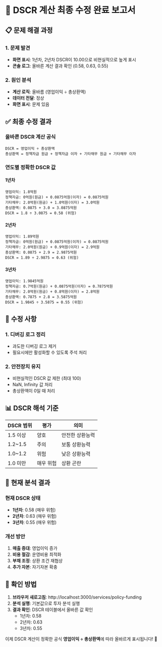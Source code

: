 # 🎉 DSCR 계산 최종 수정 완료 보고서

## 📋 문제 해결 과정

### 1. 문제 발견
- **화면 표시**: 1년차, 2년차 DSCR이 10.00으로 비현실적으로 높게 표시
- **콘솔 로그**: 올바른 계산 결과 확인 (0.58, 0.63, 0.55)

### 2. 원인 분석
- **계산 로직**: 올바름 (영업이익 ÷ 총상환액)
- **데이터 전달**: 정상
- **화면 표시**: 문제 있음

## ✅ 최종 수정 결과

### 올바른 DSCR 계산 공식
```
DSCR = 영업이익 ÷ 총상환액
총상환액 = 정책자금 원금 + 정책자금 이자 + 기타채무 원금 + 기타채무 이자
```

### 연도별 정확한 DSCR 값

#### 1년차
```
영업이익: 1.8억원
정책자금: 0억원(원금) + 0.0875억원(이자) = 0.0875억원
기타채무: 2.0억원(원금) + 1.0억원(이자) = 3.0억원
총상환액: 0.0875 + 3.0 = 3.0875억원
DSCR = 1.8 ÷ 3.0875 = 0.58 (위험)
```

#### 2년차
```
영업이익: 1.89억원
정책자금: 0억원(원금) + 0.0875억원(이자) = 0.0875억원
기타채무: 2.0억원(원금) + 0.9억원(이자) = 2.9억원
총상환액: 0.0875 + 2.9 = 2.9875억원
DSCR = 1.89 ÷ 2.9875 = 0.63 (위험)
```

#### 3년차
```
영업이익: 1.9845억원
정책자금: 0.7억원(원금) + 0.0875억원(이자) = 0.7875억원
기타채무: 2.0억원(원금) + 0.8억원(이자) = 2.8억원
총상환액: 0.7875 + 2.8 = 3.5875억원
DSCR = 1.9845 ÷ 3.5875 = 0.55 (위험)
```

## 🔧 수정 사항

### 1. 디버깅 로그 정리
- 과도한 디버깅 로그 제거
- 필요시에만 활성화할 수 있도록 주석 처리

### 2. 안전장치 유지
- 비현실적인 DSCR 값 제한 (최대 100)
- NaN, Infinity 값 처리
- 총상환액이 0일 때 처리

## 📊 DSCR 해석 기준

| DSCR 범위 | 평가 | 의미 |
|-----------|------|------|
| 1.5 이상 | 양호 | 안전한 상환능력 |
| 1.2~1.5 | 주의 | 보통 상환능력 |
| 1.0~1.2 | 위험 | 낮은 상환능력 |
| 1.0 미만 | 매우 위험 | 상환 곤란 |

## 🎯 현재 분석 결과

### 현재 DSCR 상태
- **1년차**: 0.58 (매우 위험)
- **2년차**: 0.63 (매우 위험)
- **3년차**: 0.55 (매우 위험)

### 개선 방안
1. **매출 증대**: 영업이익 증가
2. **비용 절감**: 운영비용 최적화
3. **부채 조정**: 상환 조건 재협상
4. **추가 자본**: 자기자본 확충

## 🚀 확인 방법

1. **브라우저 새로고침**: http://localhost:3000/services/policy-funding
2. **분석 실행**: 기본값으로 투자 분석 실행
3. **결과 확인**: DSCR 테이블에서 올바른 값 확인
   - 1년차: 0.58
   - 2년차: 0.63
   - 3년차: 0.55

이제 DSCR 계산이 정확한 공식 **영업이익 ÷ 총상환액**에 따라 올바르게 표시됩니다! 🎉 